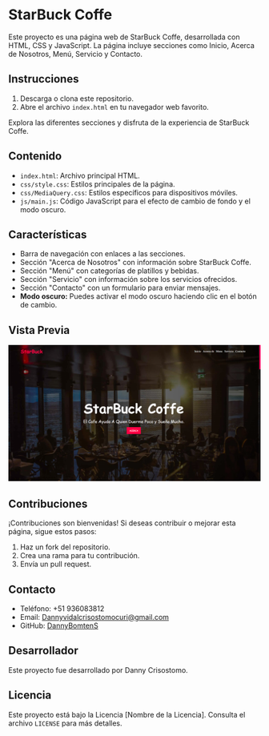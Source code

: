 # StarBuck Coffe

Este proyecto es una página web de StarBuck Coffe, desarrollada con HTML, CSS y JavaScript. La página incluye secciones como Inicio, Acerca de Nosotros, Menú, Servicio y Contacto.

## Instrucciones

1. Descarga o clona este repositorio.
2. Abre el archivo `index.html` en tu navegador web favorito.

Explora las diferentes secciones y disfruta de la experiencia de StarBuck Coffe.

## Contenido

- `index.html`: Archivo principal HTML.
- `css/style.css`: Estilos principales de la página.
- `css/MediaQuery.css`: Estilos específicos para dispositivos móviles.
- `js/main.js`: Código JavaScript para el efecto de cambio de fondo y el modo oscuro.

## Características

- Barra de navegación con enlaces a las secciones.
- Sección "Acerca de Nosotros" con información sobre StarBuck Coffe.
- Sección "Menú" con categorías de platillos y bebidas.
- Sección "Servicio" con información sobre los servicios ofrecidos.
- Sección "Contacto" con un formulario para enviar mensajes.
- **Modo oscuro:** Puedes activar el modo oscuro haciendo clic en el botón de cambio.

## Vista Previa

![StarBuck Coffe](https://github.com/DannyCrisostomo/StarBuck-coffe/blob/ce48013614dda4ed6280dc74ae3d96cbddd02fc8/StarBuck.png)

## Contribuciones

¡Contribuciones son bienvenidas! Si deseas contribuir o mejorar esta página, sigue estos pasos:

1. Haz un fork del repositorio.
2. Crea una rama para tu contribución.
3. Envía un pull request.

## Contacto

- Teléfono: +51 936083812
- Email: Dannyvidalcrisostomocuri@gmail.com
- GitHub: [DannyBomtenS](https://github.com/DannyCrisostomo)

## Desarrollador

Este proyecto fue desarrollado por Danny Crisostomo.

## Licencia

Este proyecto está bajo la Licencia [Nombre de la Licencia]. Consulta el archivo `LICENSE` para más detalles.
